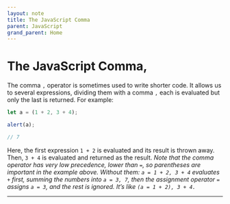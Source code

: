 ```yaml
---
layout: note
title: The JavaScript Comma
parent: JavaScript
grand_parent: Home
---
```


# The JavaScript Comma,

The comma `,` operator is sometimes used to write shorter code. It allows us to several expressions, dividing them with a comma `,` each is evaluated but only the last is returned. For example:

```js
let a = (1 + 2, 3 + 4);

alert(a);

// 7
```

Here, the first expression `1 + 2` is evaluated and its result is thrown away. Then, `3 + 4` is evaluated and returned as the result. _Note that the comma operator has very low precedence, lower than `=`, so parentheses are important in the example above. Without them: `a = 1 + 2, 3 + 4` evaluates `+` first, summing the numbers into `a = 3, 7`, then the assignment operator `=` assigns `a = 3`, and the rest is ignored. It’s like `(a = 1 + 2), 3 + 4.`_

---
